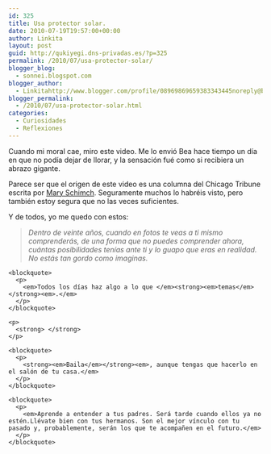 ```yaml
---
id: 325
title: Usa protector solar.
date: 2010-07-19T19:57:00+00:00
author: Linkita
layout: post
guid: http://qukiyegi.dns-privadas.es/?p=325
permalink: /2010/07/usa-protector-solar/
blogger_blog:
  - sonnei.blogspot.com
blogger_author:
  - Linkitahttp://www.blogger.com/profile/08969869659383343445noreply@blogger.com
blogger_permalink:
  - /2010/07/usa-protector-solar.html
categories:
  - Curiosidades
  - Reflexiones
---
```

Cuando mi moral cae, miro este video. Me lo envió Bea hace tiempo un día en que no podía dejar de llorar, y la sensación fué como si recibiera un abrazo gigante.

Parece ser que el origen de este video es una columna del Chicago Tribune escrita por [Mary Schimch](http://en.wikipedia.org/wiki/Mary_Schmich). Seguramente muchos lo habréis visto, pero también estoy segura que no las veces suficientes.

<div>
</div>

<div>
  <div>
  </div>
  
  <div>
    Y de todos, yo me quedo con estos:
  </div>
  
  <div>
    <blockquote>
      <p>
        <em>Dentro de veinte años, cuando en fotos te veas a ti mismo comprenderás, de una forma que no puedes comprender ahora, </em><span><em>cuántas posibilidades tenías ante ti y lo guapo que eras en realidad</em></span><em>. No estás tan gordo como imaginas.</em>
      </p>
    </blockquote>
    
    <blockquote>
      <p>
        <em>Todos los días haz algo a lo que </em><strong><em>temas</em></strong><em>.</em>
      </p>
    </blockquote>
    
    <p>
      <strong> </strong>
    </p>
    
    <blockquote>
      <p>
        <strong><em>Baila</em></strong><em>, aunque tengas que hacerlo en el salón de tu casa.</em>
      </p>
    </blockquote>
    
    <blockquote>
      <p>
        <em>Aprende a entender a tus padres. Será tarde cuando ellos ya no estén.Llévate bien con tus hermanos. Son el mejor vínculo con tu pasado y, probablemente, serán los que te acompañen en el futuro.</em>
      </p>
    </blockquote>
  </div>
</div>